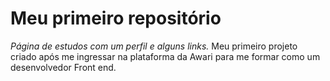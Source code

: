 # Meu primeiro repositório 
*Página de estudos com um perfil e alguns links.*
Meu primeiro projeto criado após me ingressar na plataforma da Awari para me formar como um desenvolvedor Front end.
